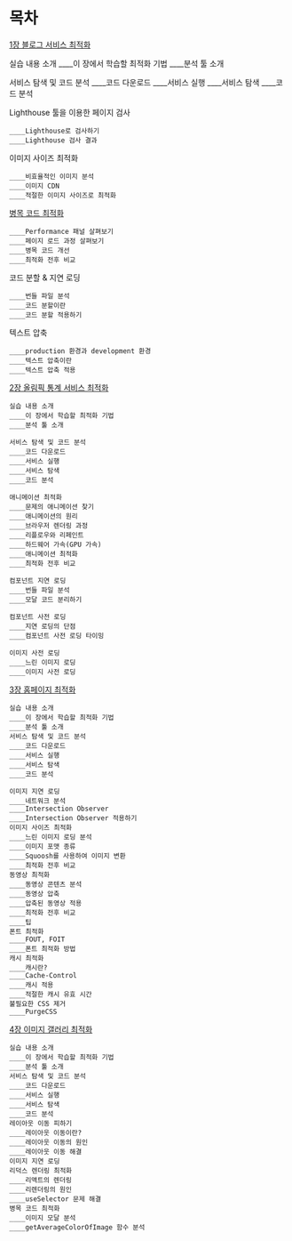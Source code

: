 # 목차

[1장 블로그 서비스 최적화](https://github.com/juhee-playground/reading/blob/main/%ED%94%84%EB%A1%A0%ED%8A%B8%EC%95%A4%EB%93%9C%20%EC%84%B1%EB%8A%A5%20%EC%B5%9C%EC%A0%81%ED%99%94%20%EA%B0%80%EC%9D%B4%EB%93%9C/CHAPTER01/Day01.md)

  실습 내용 소개
    ____이 장에서 학습할 최적화 기법
    ____분석 툴 소개
    
  서비스 탐색 및 코드 분석
    ____코드 다운로드
    ____서비스 실행
    ____서비스 탐색
    ____코드 분석
    
  Lighthouse 툴을 이용한 페이지 검사
  
    ____Lighthouse로 검사하기
    ____Lighthouse 검사 결과
    
  이미지 사이즈 최적화
  
    ____비효율적인 이미지 분석
    ____이미지 CDN
    ____적절한 이미지 사이즈로 최적화
    
  [병목 코드 최적화](https://github.com/juhee-playground/reading/blob/main/%ED%94%84%EB%A1%A0%ED%8A%B8%EC%95%A4%EB%93%9C%20%EC%84%B1%EB%8A%A5%20%EC%B5%9C%EC%A0%81%ED%99%94%20%EA%B0%80%EC%9D%B4%EB%93%9C/CHAPTER01/Day02.md)
  
    ____Performance 패널 살펴보기
    ____페이지 로드 과정 살펴보기
    ____병목 코드 개선
    ____최적화 전후 비교
    
  코드 분할 & 지연 로딩
  
    ____번들 파일 분석
    ____코드 분할이란
    ____코드 분할 적용하기
    
  텍스트 압축
  
    ____production 환경과 development 환경
    ____텍스트 압축이란
    ____텍스트 압축 적용

[2장 올림픽 통계 서비스 최적화](https://github.com/juhee-playground/reading/blob/main/%ED%94%84%EB%A1%A0%ED%8A%B8%EC%95%A4%EB%93%9C%20%EC%84%B1%EB%8A%A5%20%EC%B5%9C%EC%A0%81%ED%99%94%20%EA%B0%80%EC%9D%B4%EB%93%9C/CHAPTER02/Day04.md)
    
    실습 내용 소개
    ____이 장에서 학습할 최적화 기법
    ____분석 툴 소개
    
    서비스 탐색 및 코드 분석
    ____코드 다운로드
    ____서비스 실행
    ____서비스 탐색
    ____코드 분석
    
    애니메이션 최적화
    ____문제의 애니메이션 찾기
    ____애니메이션의 원리
    ____브라우저 렌더링 과정
    ____리플로우와 리페인트
    ____하드웨어 가속(GPU 가속)
    ____애니메이션 최적화
    ____최적화 전후 비교
    
    컴포넌트 지연 로딩
    ____번들 파일 분석
    ____모달 코드 분리하기
    
    컴포넌트 사전 로딩
    ____지연 로딩의 단점
    ____컴포넌트 사전 로딩 타이밍
    
    이미지 사전 로딩
    ____느린 이미지 로딩
    ____이미지 사전 로딩

[3장 홈페이지 최적화](https://github.com/juhee-playground/reading/blob/main/%ED%94%84%EB%A1%A0%ED%8A%B8%EC%95%A4%EB%93%9C%20%EC%84%B1%EB%8A%A5%20%EC%B5%9C%EC%A0%81%ED%99%94%20%EA%B0%80%EC%9D%B4%EB%93%9C/CHAPTER03/Day06.md)

    실습 내용 소개
    ____이 장에서 학습할 최적화 기법
    ____분석 툴 소개
    서비스 탐색 및 코드 분석
    ____코드 다운로드
    ____서비스 실행
    ____서비스 탐색
    ____코드 분석
    
    이미지 지연 로딩
    ____네트워크 분석
    ____Intersection Observer
    ____Intersection Observer 적용하기
    이미지 사이즈 최적화
    ____느린 이미지 로딩 분석
    ____이미지 포맷 종류
    ____Squoosh를 사용하여 이미지 변환
    ____최적화 전후 비교
    동영상 최적화
    ____동영상 콘텐츠 분석
    ____동영상 압축
    ____압축된 동영상 적용
    ____최적화 전후 비교
    ____팁
    폰트 최적화
    ____FOUT, FOIT
    ____폰트 최적화 방법
    캐시 최적화
    ____캐시란?
    ____Cache-Control
    ____캐시 적용
    ____적절한 캐시 유효 시간
    불필요한 CSS 제거
    ____PurgeCSS

[4장 이미지 갤러리 최적화](https://github.com/juhee-playground/reading/blob/main/%ED%94%84%EB%A1%A0%ED%8A%B8%EC%95%A4%EB%93%9C%20%EC%84%B1%EB%8A%A5%20%EC%B5%9C%EC%A0%81%ED%99%94%20%EA%B0%80%EC%9D%B4%EB%93%9C/CHAPTER04/Day08.md)

    실습 내용 소개
    ____이 장에서 학습할 최적화 기법
    ____분석 툴 소개
    서비스 탐색 및 코드 분석
    ____코드 다운로드
    ____서비스 실행
    ____서비스 탐색
    ____코드 분석
    레이아웃 이동 피하기
    ____레이아웃 이동이란?
    ____레이아웃 이동의 원인
    ____레이아웃 이동 해결
    이미지 지연 로딩
    리덕스 렌더링 최적화
    ____리액트의 렌더링
    ____리렌더링의 원인
    ____useSelector 문제 해결
    병목 코드 최적화
    ____이미지 모달 분석
    ____getAverageColorOfImage 함수 분석
